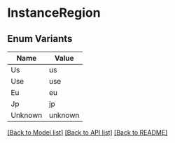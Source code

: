 # InstanceRegion

## Enum Variants

| Name | Value |
|---- | -----|
| Us | us |
| Use | use |
| Eu | eu |
| Jp | jp |
| Unknown | unknown |


[[Back to Model list]](../README.md#documentation-for-models) [[Back to API list]](../README.md#documentation-for-api-endpoints) [[Back to README]](../README.md)


